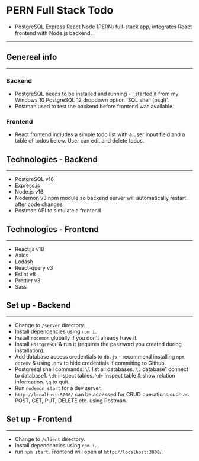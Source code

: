 # PERN Full Stack Todo
- PostgreSQL Express React Node (PERN) full-stack app, integrates React frontend with Node.js backend.
______________________________________________________________________________________________________


## Genereal info
______________________________________________________________________________________________________
### Backend
- PostgreSQL needs to be installed and running - I started it from my Windows 10 PostgreSQL 12 dropdown
option 'SQL shell (psql)'.
- Postman used to test the backend before frontend was available.
### Frontend
- React frontend includes a simple todo list with a user input field and a table of todos below.
User can edit and delete todos.

## Technologies - Backend
______________________________________________________________________________________________________
- PostgreSQL v16
- Express.js
- Node.js v16
- Nodemon v3 npm module so backend server will automatically restart after code changes
- Postman API to simulate a frontend

## Technologies - Frontend
______________________________________________________________________________________________________
- React.js v18
- Axios 
- Lodash
- React-query v3
- Eslint v8
- Prettier v3
- Sass

## Set up - Backend
______________________________________________________________________________________________________
- Change to `/server` directory.
- Install dependencies using  `npm i`.
- Install `nodemon` globally if you don't already have it.
- Install `PostgreSQL` & run it (requires the password you created during installation).
- Add database access credentials to `db.js` - recommend installing `npm dotenv` & using .env 
to hide credentials if commiting to Github.
- Postgresql shell commands: `\l` list all databases. `\c` database1 connect to database1.
`\dt` inspect tables. `\d+` inspect table & show relation information. `\q` to quit.
- Run `nodemon start` for a dev server.
- `http://localhost:5000/` can be accessed for CRUD operations such as
POST, GET, PUT, DELETE etc. using Postman.

## Set up - Frontend
______________________________________________________________________________________________________
- Change to `/client` directory.
- Install dependencies using `npm i`.
- run `npm start`. Frontend will open at `http://localhost:3000`/.
